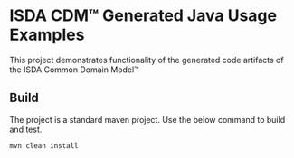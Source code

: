 # ISDA CDM&trade; Generated Java Usage Examples

This project demonstrates functionality of the generated code artifacts of the ISDA Common Domain Model&trade; 

## Build

The project is a standard maven project. Use the below command to build and test.

```bash
mvn clean install

```
